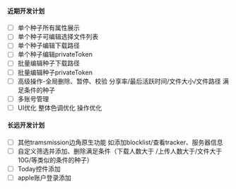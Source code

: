 #### 近期开发计划
- [ ] 单个种子所有属性展示
- [ ] 单个种子可编辑选择文件列表
- [ ]  单个种子编辑下载路径
- [ ]  单个种子编辑privateToken
- [ ]  批量编辑种子下载路径
- [ ] 批量编辑种子privateToken
- [ ] 高级操作-全局删除、暂停、校验 分享率/最后活跃时间/文件大小/文件路径 满足条件的种子
- [ ] 多账号管理
- [ ] UI优化 整体色调优化 操作优化

#### 长远开发计划
- [ ] 其他tramsmission边角原生功能 如添加blocklist/查看tracker、服务器信息
- [ ] 自定义筛选并添加、删除满足条件（下载人数大于 /上传人数大于/文件大于10G/等类似的条件的种子）
- [ ] Today控件添加
- [ ] apple账户登录添加
